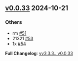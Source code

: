 ## [v0.0.33](https://github.com/openimsdk/actions-test/releases/tag/v0.0.33) 2024-10-21

### Others
* rm [#51](https://github.com/openimsdk/actions-test/pull/51)
* 21321 [#53](https://github.com/openimsdk/actions-test/pull/53)
* 1x [#54](https://github.com/openimsdk/actions-test/pull/54)

**Full Changelog**: [vv3.3.3...v0.0.33](https://github.com/openimsdk/actions-test/compare/v3.3.3...v0.0.33)

